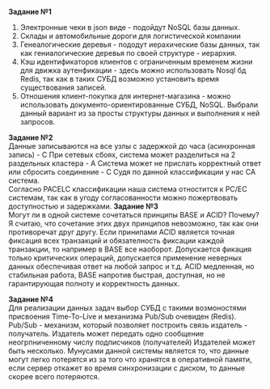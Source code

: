 **Задание №1**   
1. Электронные чеки в json виде - подойдут NoSQL базы данных.  
2. Склады и автомобильные дороги для логистической компании  
3. Генеалогические деревья - пододут иерахические базы данных, так как гениалогические деревья по своей структуре - иерархия.  
4. Кэш идентификаторов клиентов с ограниченным временем жизни для движка аутенфикации - здесь можно использовать Nosql бд Redis, так как в таких СУБД возможно установить время существования записей.
5. Отношения клиент-покупка для интернет-магазина - можно использовать документо-ориентированные СУБД, NoSQL. Выбрали данный вариант из за просты структуры данных и выполнения к ней запросов.

**Задание №2**   
Данные записываются на все узлы с задержкой до часа (асинхронная запись) - C
При сетевых сбоях, система может разделиться на 2 раздельных кластера - A
Система может не прислать корректный ответ или сбросить соединение - C
Судя по данной классификации у нас СА система.  
Согласно PACELC классификации наша система отностится к PC/EC системам, так как в угоду согласованности можно пожертвовать доступностью и задержками.
**Задание №3**   
Могут ли в одной системе сочетаться принципы BASE и ACID? Почему?  
Я считаю, что сочетание этих двух принципов невозможно, так как они противоречат друг другу. Если принипами ACID является точная фиксация всех транзакций и обязателность фиксации каждой транзакции, то например в BASE все наоборот. Допускается фикация только критических операций, допускается применение неверных данных обеспечивая ответ на любой запрос и т.д. ACID медленная, но стабильная работа, BASE напротив быстрая, доступная, но не гарантирующая полноту и корректность данных.  
   
**Задание №4**   
Для реализации данных задач выбор СУБД с такими возмоностями присвоения Time-To-Live и механизма Pub/Sub очевиден (Redis). Pub/Sub - механизм, который позволяет построить связь издатель - получатель. Издатель может передать одно сообщение неогрпниченному числу подписчиков (получателей) Издателей может быть несколько. Мунусами данной системы является то, что данные могут легко потерятся из за того что хранятся в оперативной памяти, если сервер откажет во время синхронизации с диском, то данные скорее всего потеряются.

